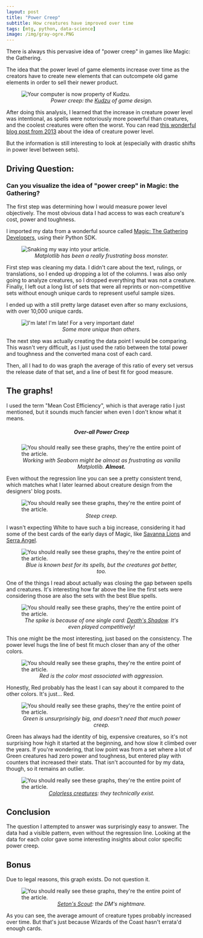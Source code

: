 ```yaml
---
layout: post
title: "Power Creep"
subtitle: How creatures have improved over time
tags: [mtg, python, data-science]
image: /img/gray-ogre.PNG
---
```


There is always this pervasive idea of "power creep" in games like Magic: the Gathering.

The idea that the power level of game elements increase over time as the creators have to
create new elements that can outcompete old game elements in order to sell their newer product.

<figure class="center-block">
  <img align="center" src="https://img.scryfall.com/cards/art_crop/front/7/8/789965c4-f3c8-4ef3-8854-9b4016356d20.jpg" alt="Your computer is now property of Kudzu." title="Power Creep versus R&D at Wizards of the Coast headquarters." />
  <figcaption align="center"><i>Power creep: the <a href="https://scryfall.com/card/ced/205/kudzu">Kudzu</a> of game design.</i></figcaption>
</figure>

After doing this analysis, I learned that the increase in creature power level was intentional,
as spells were notoriously more powerful than creatures, and the coolest creatures were often the worst.
You can read [this wonderful blog post from 2013](https://magic.wizards.com/en/articles/archive/latest-developments/where-wild-things-are-2013-11-15)
about the idea of creature power level. 

But the information is still interesting to look at (especially with drastic shifts in power level between sets).

## Driving Question:
### Can you visualize the idea of "power creep" in Magic: the Gathering?

The first step was determining how I would measure power level objectively. The most obvious data I had access to was each creature's cost, power and toughness.

I imported my data from a wonderful source called [Magic: The Gathering Developers](https://magicthegathering.io/), using their Python SDK.

<figure class="center-block">
  <img src="https://img.scryfall.com/cards/art_crop/front/8/2/82c552a1-6245-4caf-8249-765ce7ea80d2.jpg" alt="Snaking my way into your article." title="Python: a snake in the grass... no, wait, those are trees. A snake in the trees?" />
  <figcaption align="center"><i>Matplotlib has been a really frustrating boss monster.</i></figcaption>
</figure>

First step was cleaning my data. I didn't care about the text, rulings, or translations,
so I ended up dropping a lot of the columns.
I was also only going to analyze creatures, so I dropped everything that was not a creature.
Finally, I left out a long list of sets that were all reprints or
non-competitive sets without enough unique cards to represent useful sample sizes.

I ended up with a still pretty large dataset even after so many exclusions, with over 10,000 unique cards.

<figure class="center-block">
  <img src="https://img.scryfall.com/cards/art_crop/front/6/4/6438dc8e-eb21-4db7-aeab-bb062acd6029.jpg" alt="I'm late! I'm late! For a very important date!" title="A rabbit, a demon, and a mermaid walk into a bar..." />
  <figcaption align="center"><i>Some more unique than others.</i></figcaption>
</figure>

The next step was actually creating the data point I would be comparing.
This wasn't very difficult, as I just used the ratio between
the total power and toughness and the converted mana cost of each card.

Then, all I had to do was graph the average of this ratio of every set versus the release date of that set, and a line of best fit for good measure.

## The graphs!

I used the term "Mean Cost Efficiency", which is that average ratio I just mentioned, but it sounds much fancier when even I don't know what it means.

<h5 align="center">Over-all Power Creep</h5>
<figure class="center-block">
  <img src="../img/accumulate_power_creep.png" alt="You should really see these graphs, they're the entire point of the article." title="I think I'm starting to see a trend here..." />
  <figcaption align="center"><i>Working with Seaborn might be almost as frustrating as vanilla Matplotlib. <b>Almost.</b></i></figcaption>
</figure>

Even without the regression line you can see a pretty consistent trend, which matches what I later learned about creature design from the designers' blog posts.

<figure class="center-block">
  <img src="../img/white_power_creep.png" alt="You should really see these graphs, they're the entire point of the article." title="White Weenies rise up!" />
  <figcaption align="center"><i>Steep creep.</i></figcaption>
</figure>

I wasn't expecting White to have such a big increase,
considering it had some of the best cards of the early days of Magic,
like [Savanna Lions](https://scryfall.com/card/lea/38/savannah-lions) and [Serra Angel](https://scryfall.com/card/lea/39/serra-angel).

<figure class="center-block">
  <img src="../img/blue_power_creep.png" alt="You should really see these graphs, they're the entire point of the article." title="My Serendib Djinn deck needs no Power 9!" />
  <figcaption align="center"><i>Blue is known best for its spells, but the creatures got better, too.</i></figcaption>
</figure>

One of the things I read about actually was closing the gap between spells and creatures.
It's interesting how far above the line the first sets were considering those are also the sets with the best Blue spells.


<figure class="center-block">
  <img src="../img/black_power_creep.png" alt="You should really see these graphs, they're the entire point of the article." title="Consistency is rule number thirteen of proper evil etiquette." />
  <figcaption align="center"><i>The spike is because of one single card: <a href="https://scryfall.com/card/wwk/57/deaths-shadow">Death's Shadow</a>. It's even played competitively!</i></figcaption>
</figure>

This one might be the most interesting, just based on the consistency. The power level hugs the line of best fit much closer than any of the other colors.

<figure class="center-block">
  <img src="../img/red_power_creep.png" alt="You should really see these graphs, they're the entire point of the article." title="It looks like fire! So bright... So red..." />
  <figcaption align="center"><i>Red is the color most associated with aggression.</i></figcaption>
</figure>

Honestly, Red probably has the least I can say about it compared to the other colors. It's just... Red.

<figure class="center-block">
  <img src="../img/green_power_creep.png" alt="You should really see these graphs, they're the entire point of the article." title="The entire point of Data Analysis is to see the forest for the trees." />
  <figcaption align="center"><i>Green is unsurprisingly big, and doesn't need that much power creep.</i></figcaption>
</figure>

Green has always had the identity of big, expensive creatures,
so it's not surprising how high it started at the beginning,
and how slow it climbed over the years. If you're wondering,
that low point was from a set where a lot of Green creatures had
zero power and toughness, but entered play with counters that
increased their stats. That isn't accounted for by my data, though,
so it remains an outlier.

<figure class="center-block">
  <img src="../img/colorless_power_creep.png" alt="You should really see these graphs, they're the entire point of the article." title="This graph is a statistical artifact." />
  <figcaption align="center"><i><a href="https://scryfall.com/card/mir/315/phyrexian-dreadnought">Colorless creatures</a>: they technically exist.</i></figcaption>
</figure>

## Conclusion

The question I attempted to answer was surprisingly easy to answer. The data had a visible pattern, even without the regression line. Looking at the data for each color gave some interesting insights about color specific power creep.

## Bonus

Due to legal reasons, this graph exists. Do not question it.

<figure class="center-block">
  <img src="../img/accumulate_creature_types.png" alt="You should really see these graphs, they're the entire point of the article." title="Imagine the XP debuffs. I stole this joke from a Gatherer comment." />
  <figcaption align="center"><i><a href="">Seton's Scout</a>: the DM's nightmare.</i></figcaption>
</figure>

As you can see, the average amount of creature types probably increased over time.
But that's just because Wizards of the Coast hasn't errata'd enough cards.